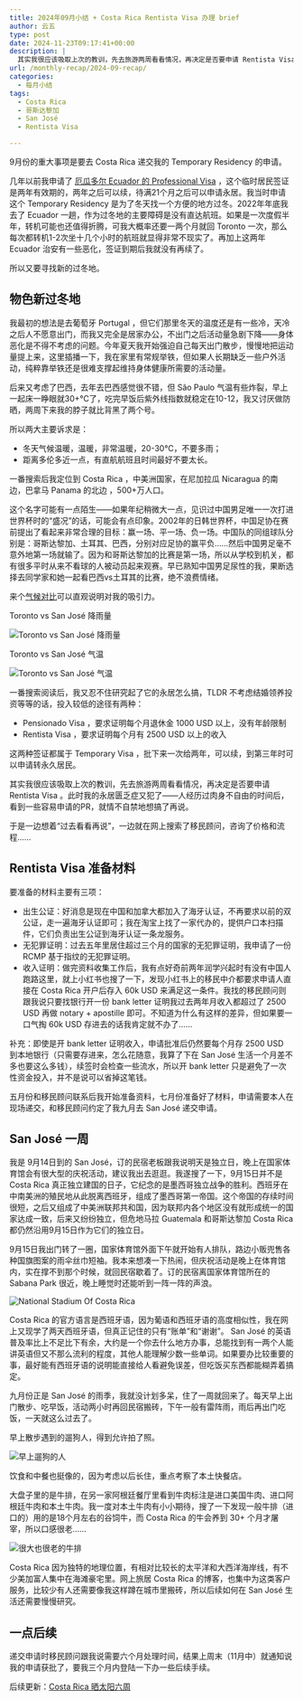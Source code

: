 ```yaml
---
title: 2024年09月小结 + Costa Rica Rentista Visa 办理 brief
author: 云五
type: post
date: 2024-11-23T09:17:41+00:00
description: |
  其实我很应该吸取上次的教训，先去旅游两周看看情况，再决定是否要申请 Rentista Visa 。此时我的永居匮乏症又犯了——人经历过肉身不自由的时间后，看到一些容易申请的PR，就情不自禁地想搞了再说。于是一边想着“过去看看再说”，一边就在网上搜索了移民顾问，咨询了价格和流程……
url: /monthly-recap/2024-09-recap/
categories:
  - 每月小结
tags:
  - Costa Rica
  - 哥斯达黎加
  - San José
  - Rentista Visa

---
```


9月份的重大事项是要去 Costa Rica 递交我的 Temporary Residency 的申请。

几年以前我申请了 [厄瓜多尔 Ecuador 的 Professional Visa](/roam/ecuador-professional-visa-application/) ，这个临时居民签证是两年有效期的，两年之后可以续，待满21个月之后可以申请永居。我当时申请这个 Temporary Residency 是为了冬天找一个方便的地方过冬。2022年年底我去了 Ecuador 一趟，作为过冬地的主要障碍是没有直达航班。如果是一次度假半年，转机可能也还值得折腾，可我大概率还要一两个月就回 Toronto 一次，那么每次都转机1-2次坐十几个小时的航班就显得非常不现实了。再加上这两年 Ecuador 治安有一些恶化，签证到期后我就没有再续了。

所以又要寻找新的过冬地。

## 物色新过冬地

我最初的想法是去葡萄牙 Portugal ，但它们那里冬天的温度还是有一些冷，天冷之后人不愿意出门，而我又完全是居家办公，不出门之后活动量急剧下降——身体恶化是不得不考虑的问题。今年夏天我开始强迫自己每天出门散步，慢慢地把运动量提上来，这里插播一下，我在家里有常规举铁，但如果人长期缺乏一些户外活动，纯粹靠举铁还是很难支撑起维持身体健康所需要的活动量。

后来又考虑了巴西，去年去巴西感觉很不错，但 São Paulo 气温有些炸裂，早上一起床一睁眼就30+°C了，吃完早饭后紫外线指数就稳定在10-12，我又讨厌做防晒，两周下来我的脖子就比背黑了两个号。

所以两大主要诉求是：
- 冬天气候温暖，温暖，非常温暖，20-30°C，不要多雨；
- 距离多伦多近一点，有直航航班且时间最好不要太长。

一番搜索后我定位到 Costa Rica ，中美洲国家，在尼加拉瓜 Nicaragua 的南边，巴拿马 Panama 的北边 ，500+万人口。

这个名字可能有一点陌生——如果年纪稍微大一点，见识过中国男足唯一一次打进世界杯时的“盛况”的话，可能会有点印象。2002年的日韩世界杯，中国足协在赛前提出了看起来非常合理的目标：赢一场、平一场、负一场。中国队的同组球队分别是：哥斯达黎加、土耳其、巴西，分别对应足协的赢平负……然后中国男足毫不意外地第一场就输了。因为和哥斯达黎加的比赛是第一场，所以从学校到机关，都有很多平时从来不看球的人被动员起来观赛。早已熟知中国男足尿性的我，果断选择去同学家和她一起看巴西vs土耳其的比赛，绝不浪费情绪。

来个[气候对比](https://weatherspark.com/compare/y/19863~15463/Comparison-of-the-Average-Weather-in-Toronto-and-San-Jos%C3%A9)可以直观说明对我的吸引力。

Toronto vs San José 降雨量

![Toronto vs San José 降雨量](https://media.go5.dev/go5media/media_attachments/files/113/534/170/607/442/157/original/05140dca796572ed.png)


Toronto vs San José 气温

![Toronto vs San José 气温](https://media.go5.dev/go5media/media_attachments/files/113/534/170/621/517/893/original/6d39b4a04869f6b4.png)


一番搜索阅读后，我又忍不住研究起了它的永居怎么搞，TLDR 不考虑结婚领养投资等等的话，投入较低的途径有两种：
 
- Pensionado Visa ，要求证明每个月退休金 1000 USD 以上，没有年龄限制
- Rentista Visa ，要求证明每个月有 2500 USD 以上的收入

这两种签证都属于 Temporary Visa ，批下来一次给两年，可以续，到第三年时可以申请转永久居民。

其实我很应该吸取上次的教训，先去旅游两周看看情况，再决定是否要申请 Rentista Visa 。此时我的永居匮乏症又犯了——人经历过肉身不自由的时间后，看到一些容易申请的PR，就情不自禁地想搞了再说。

于是一边想着“过去看看再说”，一边就在网上搜索了移民顾问，咨询了价格和流程……


## Rentista Visa 准备材料

要准备的材料主要有三项：

- 出生公证：好消息是现在中国和加拿大都加入了海牙认证，不再要求以前的双公证，走一遍海牙认证即可；我在淘宝上找了一家代办的，提供户口本扫描件，它们负责出生公证到海牙认证一条龙服务。
- 无犯罪证明：过去五年里居住超过三个月的国家的无犯罪证明，我申请了一份 RCMP 基于指纹的无犯罪证明。
- 收入证明：做完资料收集工作后，我有点好奇前两年润学兴起时有没有中国人跑路这里，就上小红书也搜了一下，发现小红书上的移民中介都要求申请人直接在 Costa Rica 开户后存入 60k USD 来满足这一条件。我找的移民顾问则跟我说只要找银行开一份 bank letter 证明我过去两年月收入都超过了 2500 USD 再做 notary + apostille 即可。不知道为什么有这样的差异，但如果要一口气掏 60k USD 存进去的话我肯定就不办了……

补充：即使是开 bank letter 证明收入，申请批准后仍然要每个月存 2500 USD 到本地银行（只需要存进来，怎么花随意，我算了下在 San José 生活一个月差不多也要这么多钱），续签时会检查一些流水，所以开 bank letter 只是避免了一次性资金投入，并不是说可以省掉这笔钱。

五月份和移民顾问联系后我开始准备资料，七月份准备好了材料，申请需要本人在现场递交，和移民顾问约定了我九月去 San José 递交申请。

## San José 一周

我是 9月14日到的 San José，订的民宿老板跟我说明天是独立日，晚上在国家体育馆会有很大型的庆祝活动，建议我出去逛逛。我遂搜了一下，9月15日并不是 Costa Rica 真正独立建国的日子，它纪念的是墨西哥独立战争的胜利。西班牙在中南美洲的殖民地从此脱离西班牙，组成了墨西哥第一帝国。这个帝国的存续时间很短，之后又组成了中美洲联邦共和国，因为联邦内各个地区没有就形成统一的国家达成一致，后来又纷纷独立，但危地马拉 Guatemala 和哥斯达黎加 Costa Rica 都仍然沿用9月15日作为它们的独立日。

9月15日我出门转了一圈，国家体育馆外面下午就开始有人排队，路边小贩兜售各种国旗图案的雨伞丝巾短袖。我本来想凑一下热闹，但庆祝活动是晚上在体育馆内，实在撑不到那个时候，就回民宿歇着了。订的民宿离国家体育馆所在的 Sabana Park 很近，晚上睡觉时还能听到一阵一阵的声浪。

![National Stadium Of Costa Rica](https://media.go5.dev/go5media/media_attachments/files/113/534/195/244/033/682/original/bb4157ccb69bdfea.jpg)


Costa Rica 的官方语言是西班牙语，因为葡语和西班牙语的高度相似性，我在网上又现学了两天西班牙语，但真正记住的只有“账单”和“谢谢”。 San José 的英语普及率比上不足比下有余，大约是一个你去什么地方办事，总能找到有一两个人能讲英语但又不那么流利的程度，其他人能理解少数一些单词。如果要办比较重要的事，最好能有西班牙语的说明能直接给人看避免误差，但吃饭买东西都能糊弄着搞定。

九月份正是 San José 的雨季，我就没计划多呆，住了一周就回来了。每天早上出门散步、吃早饭，活动两小时再回民宿搬砖，下午一般有雷阵雨，雨后再出门吃饭，一天就这么过去了。

早上散步遇到的遛狗人，得到允许拍了照。

![早上遛狗的人](https://media.go5.dev/go5media/media_attachments/files/113/534/198/567/772/744/original/1b48fc6ca8bd8ff8.jpg)

饮食和中餐也挺像的，因为考虑以后长住，重点考察了本土快餐店。

大盘子里的是牛排，在另一家阿根廷餐厅里看到牛肉标注是进口美国牛肉、进口阿根廷牛肉和本土牛肉。我一度对本土牛肉有小小期待，搜了一下发现一般牛排（进口的）用的是18个月左右的谷饲牛，而 Costa Rica 的牛会养到 30+ 个月才屠宰，所以口感很老……

![很大也很老的牛排](https://media.go5.dev/go5media/media_attachments/files/113/534/204/934/140/698/original/a1afc5368f6cfbb9.jpg)

Costa Rica 因为独特的地理位置，有相对比较长的太平洋和大西洋海岸线，有不少美加富人集中在海滩豪宅里。网上旅居 Costa Rica 的博客，也集中为这类客户服务，比较少有人还需要像我这样蹲在城市里搬砖，所以后续如何在 San José 生活还需要慢慢研究。


## 一点后续

递交申请时移民顾问跟我说需要六个月处理时间，结果上周末（11月中）就通知说我的申请获批了，要我三个月内登陆一下办一些后续手续。

后续更新：[Costa Rica 晒太阳六周](/roam/costa-rica-6-weeks/)


